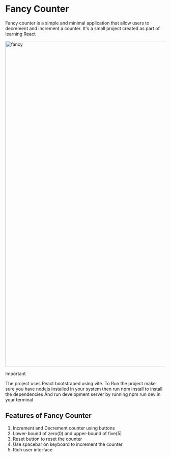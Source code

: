 # Fancy Counter

Fancy counter is a simple and minimal application that allow users to decrement and increment a counter.
It's a small project created as part of learning React

<img width="1022" alt="fancy" src="https://github.com/user-attachments/assets/6fd60d5c-36df-4f14-a8fa-416a4953f315">

> [!Important]
> The project uses React bootstraped using vite.
> To Run the project make sure you have nodejs installed in your system then run npm install to install the dependencies
> And run development server by running npm run dev in your terminal

## Features of Fancy Counter

1. Increment and Decrement counter using buttons
2. Lower-bound of zero(0) and upper-bound of five(5)
3. Reset button to reset the counter
4. Use spacebar on keyboard to increment the counter
5. Rich user interface
